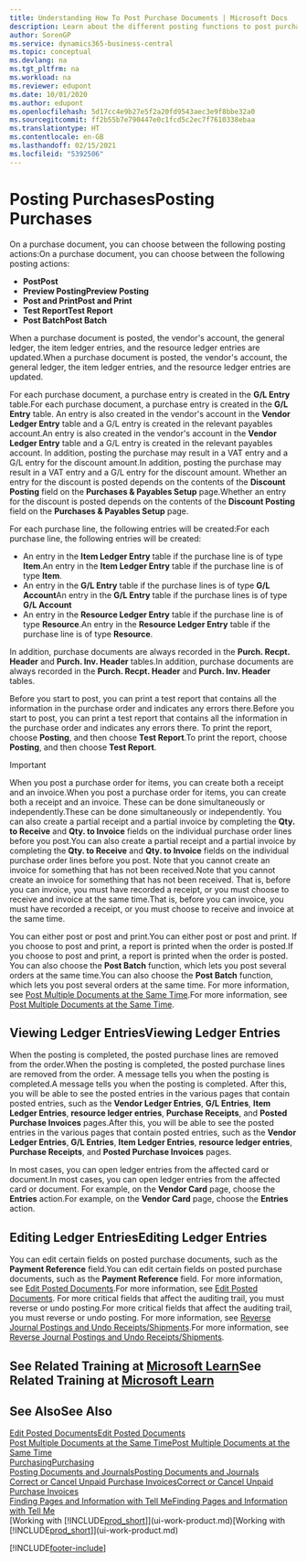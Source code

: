 ```yaml
---
title: Understanding How To Post Purchase Documents | Microsoft Docs
description: Learn about the different posting functions to post purchase documents, and how you can update posted documents.
author: SorenGP
ms.service: dynamics365-business-central
ms.topic: conceptual
ms.devlang: na
ms.tgt_pltfrm: na
ms.workload: na
ms.reviewer: edupont
ms.date: 10/01/2020
ms.author: edupont
ms.openlocfilehash: 5d17cc4e9b27e5f2a20fd9543aec3e9f8bbe32a0
ms.sourcegitcommit: ff2b55b7e790447e0c1fcd5c2ec7f7610338ebaa
ms.translationtype: HT
ms.contentlocale: en-GB
ms.lasthandoff: 02/15/2021
ms.locfileid: "5392506"
---
```

# <a name="posting-purchases"></a><span data-ttu-id="84460-103">Posting Purchases</span><span class="sxs-lookup"><span data-stu-id="84460-103">Posting Purchases</span></span>
<span data-ttu-id="84460-104">On a purchase document, you can choose between the following posting actions:</span><span class="sxs-lookup"><span data-stu-id="84460-104">On a purchase document, you can choose between the following posting actions:</span></span>

* <span data-ttu-id="84460-105">**Post**</span><span class="sxs-lookup"><span data-stu-id="84460-105">**Post**</span></span>
* <span data-ttu-id="84460-106">**Preview Posting**</span><span class="sxs-lookup"><span data-stu-id="84460-106">**Preview Posting**</span></span>
* <span data-ttu-id="84460-107">**Post and Print**</span><span class="sxs-lookup"><span data-stu-id="84460-107">**Post and Print**</span></span>
* <span data-ttu-id="84460-108">**Test Report**</span><span class="sxs-lookup"><span data-stu-id="84460-108">**Test Report**</span></span>
* <span data-ttu-id="84460-109">**Post Batch**</span><span class="sxs-lookup"><span data-stu-id="84460-109">**Post Batch**</span></span>

<span data-ttu-id="84460-110">When a purchase document is posted, the vendor's account, the general ledger, the item ledger entries, and the resource ledger entries  are updated.</span><span class="sxs-lookup"><span data-stu-id="84460-110">When a purchase document is posted, the vendor's account, the general ledger, the item ledger entries, and the resource ledger entries  are updated.</span></span>

<span data-ttu-id="84460-111">For each purchase document, a purchase entry is created in the **G/L Entry** table.</span><span class="sxs-lookup"><span data-stu-id="84460-111">For each purchase document, a purchase entry is created in the **G/L Entry** table.</span></span> <span data-ttu-id="84460-112">An entry is also created in the vendor's account in the **Vendor Ledger Entry** table and a G/L entry is created in the relevant payables account.</span><span class="sxs-lookup"><span data-stu-id="84460-112">An entry is also created in the vendor's account in the **Vendor Ledger Entry** table and a G/L entry is created in the relevant payables account.</span></span> <span data-ttu-id="84460-113">In addition, posting the purchase may result in a VAT entry and a G/L entry for the discount amount.</span><span class="sxs-lookup"><span data-stu-id="84460-113">In addition, posting the purchase may result in a VAT entry and a G/L entry for the discount amount.</span></span> <span data-ttu-id="84460-114">Whether an entry for the discount is posted depends on the contents of the **Discount Posting** field on the **Purchases & Payables Setup** page.</span><span class="sxs-lookup"><span data-stu-id="84460-114">Whether an entry for the discount is posted depends on the contents of the **Discount Posting** field on the **Purchases & Payables Setup** page.</span></span>

<span data-ttu-id="84460-115">For each purchase line, the following entries will be created:</span><span class="sxs-lookup"><span data-stu-id="84460-115">For each purchase line, the following entries will be created:</span></span>
- <span data-ttu-id="84460-116">An entry in the **Item Ledger Entry** table if the purchase line is of type **Item**.</span><span class="sxs-lookup"><span data-stu-id="84460-116">An entry in the **Item Ledger Entry** table if the purchase line is of type **Item**.</span></span>
- <span data-ttu-id="84460-117">An entry in the **G/L Entry** table if the purchase lines is of type **G/L Account**</span><span class="sxs-lookup"><span data-stu-id="84460-117">An entry in the **G/L Entry** table if the purchase lines is of type **G/L Account**</span></span>
- <span data-ttu-id="84460-118">An entry in the **Resource Ledger Entry** table if the purchase line is of type **Resource**.</span><span class="sxs-lookup"><span data-stu-id="84460-118">An entry in the **Resource Ledger Entry** table if the purchase line is of type **Resource**.</span></span>

<span data-ttu-id="84460-119">In addition, purchase documents are always recorded in the **Purch. Recpt. Header** and **Purch. Inv. Header** tables.</span><span class="sxs-lookup"><span data-stu-id="84460-119">In addition, purchase documents are always recorded in the **Purch. Recpt. Header** and **Purch. Inv. Header** tables.</span></span>

<span data-ttu-id="84460-120">Before you start to post, you can print a test report that contains all the information in the purchase order and indicates any errors there.</span><span class="sxs-lookup"><span data-stu-id="84460-120">Before you start to post, you can print a test report that contains all the information in the purchase order and indicates any errors there.</span></span> <span data-ttu-id="84460-121">To print the report, choose **Posting**, and then choose **Test Report**.</span><span class="sxs-lookup"><span data-stu-id="84460-121">To print the report, choose **Posting**, and then choose **Test Report**.</span></span>

> [!IMPORTANT]  
>   <span data-ttu-id="84460-122">When you post a purchase order for items, you can create both a receipt and an invoice.</span><span class="sxs-lookup"><span data-stu-id="84460-122">When you post a purchase order for items, you can create both a receipt and an invoice.</span></span> <span data-ttu-id="84460-123">These can be done simultaneously or independently.</span><span class="sxs-lookup"><span data-stu-id="84460-123">These can be done simultaneously or independently.</span></span> <span data-ttu-id="84460-124">You can also create a partial receipt and a partial invoice by completing the **Qty. to Receive** and **Qty. to Invoice** fields on the individual purchase order lines before you post.</span><span class="sxs-lookup"><span data-stu-id="84460-124">You can also create a partial receipt and a partial invoice by completing the **Qty. to Receive** and **Qty. to Invoice** fields on the individual purchase order lines before you post.</span></span> <span data-ttu-id="84460-125">Note that you cannot create an invoice for something that has not been received.</span><span class="sxs-lookup"><span data-stu-id="84460-125">Note that you cannot create an invoice for something that has not been received.</span></span> <span data-ttu-id="84460-126">That is, before you can invoice, you must have recorded a receipt, or you must choose to receive and invoice at the same time.</span><span class="sxs-lookup"><span data-stu-id="84460-126">That is, before you can invoice, you must have recorded a receipt, or you must choose to receive and invoice at the same time.</span></span>

<span data-ttu-id="84460-127">You can either post or post and print.</span><span class="sxs-lookup"><span data-stu-id="84460-127">You can either post or post and print.</span></span> <span data-ttu-id="84460-128">If you choose to post and print, a report is printed when the order is posted.</span><span class="sxs-lookup"><span data-stu-id="84460-128">If you choose to post and print, a report is printed when the order is posted.</span></span> <span data-ttu-id="84460-129">You can also choose the **Post Batch** function, which lets you post several orders at the same time.</span><span class="sxs-lookup"><span data-stu-id="84460-129">You can also choose the **Post Batch** function, which lets you post several orders at the same time.</span></span> <span data-ttu-id="84460-130">For more information, see [Post Multiple Documents at the Same Time](ui-batch-posting.md).</span><span class="sxs-lookup"><span data-stu-id="84460-130">For more information, see [Post Multiple Documents at the Same Time](ui-batch-posting.md).</span></span>

## <a name="viewing-ledger-entries"></a><span data-ttu-id="84460-131">Viewing Ledger Entries</span><span class="sxs-lookup"><span data-stu-id="84460-131">Viewing Ledger Entries</span></span>
<span data-ttu-id="84460-132">When the posting is completed, the posted purchase lines are removed from the order.</span><span class="sxs-lookup"><span data-stu-id="84460-132">When the posting is completed, the posted purchase lines are removed from the order.</span></span> <span data-ttu-id="84460-133">A message tells you when the posting is completed.</span><span class="sxs-lookup"><span data-stu-id="84460-133">A message tells you when the posting is completed.</span></span> <span data-ttu-id="84460-134">After this, you will be able to see the posted entries in the various pages that contain posted entries, such as the **Vendor Ledger Entries**, **G/L Entries**, **Item Ledger Entries**, **resource ledger entries**, **Purchase Receipts**, and **Posted Purchase Invoices** pages.</span><span class="sxs-lookup"><span data-stu-id="84460-134">After this, you will be able to see the posted entries in the various pages that contain posted entries, such as the **Vendor Ledger Entries**, **G/L Entries**, **Item Ledger Entries**, **resource ledger entries**, **Purchase Receipts**, and **Posted Purchase Invoices** pages.</span></span>

<span data-ttu-id="84460-135">In most cases, you can open ledger entries from the affected card or document.</span><span class="sxs-lookup"><span data-stu-id="84460-135">In most cases, you can open ledger entries from the affected card or document.</span></span> <span data-ttu-id="84460-136">For example, on the **Vendor Card** page, choose the **Entries** action.</span><span class="sxs-lookup"><span data-stu-id="84460-136">For example, on the **Vendor Card** page, choose the **Entries** action.</span></span>

## <a name="editing-ledger-entries"></a><span data-ttu-id="84460-137">Editing Ledger Entries</span><span class="sxs-lookup"><span data-stu-id="84460-137">Editing Ledger Entries</span></span>
<span data-ttu-id="84460-138">You can edit certain fields on posted purchase documents, such as the **Payment Reference** field.</span><span class="sxs-lookup"><span data-stu-id="84460-138">You can edit certain fields on posted purchase documents, such as the **Payment Reference** field.</span></span> <span data-ttu-id="84460-139">For more information, see [Edit Posted Documents](across-edit-posted-document.md).</span><span class="sxs-lookup"><span data-stu-id="84460-139">For more information, see [Edit Posted Documents](across-edit-posted-document.md).</span></span> <span data-ttu-id="84460-140">For more critical fields that affect the auditing trail, you must reverse or undo posting.</span><span class="sxs-lookup"><span data-stu-id="84460-140">For more critical fields that affect the auditing trail, you must reverse or undo posting.</span></span> <span data-ttu-id="84460-141">For more information, see [Reverse Journal Postings and Undo Receipts/Shipments](finance-how-reverse-journal-posting.md).</span><span class="sxs-lookup"><span data-stu-id="84460-141">For more information, see [Reverse Journal Postings and Undo Receipts/Shipments](finance-how-reverse-journal-posting.md).</span></span>

## <a name="see-related-training-at-microsoft-learn"></a><span data-ttu-id="84460-142">See Related Training at [Microsoft Learn](/learn/modules/receive-invoice-dynamics-d365-business-central/index)</span><span class="sxs-lookup"><span data-stu-id="84460-142">See Related Training at [Microsoft Learn](/learn/modules/receive-invoice-dynamics-d365-business-central/index)</span></span>

## <a name="see-also"></a><span data-ttu-id="84460-143">See Also</span><span class="sxs-lookup"><span data-stu-id="84460-143">See Also</span></span>
[<span data-ttu-id="84460-144">Edit Posted Documents</span><span class="sxs-lookup"><span data-stu-id="84460-144">Edit Posted Documents</span></span>](across-edit-posted-document.md)  
[<span data-ttu-id="84460-145">Post Multiple Documents at the Same Time</span><span class="sxs-lookup"><span data-stu-id="84460-145">Post Multiple Documents at the Same Time</span></span>](ui-batch-posting.md)  
[<span data-ttu-id="84460-146">Purchasing</span><span class="sxs-lookup"><span data-stu-id="84460-146">Purchasing</span></span>](purchasing-manage-purchasing.md)  
[<span data-ttu-id="84460-147">Posting Documents and Journals</span><span class="sxs-lookup"><span data-stu-id="84460-147">Posting Documents and Journals</span></span>](ui-post-documents-journals.md)  
[<span data-ttu-id="84460-148">Correct or Cancel Unpaid Purchase Invoices</span><span class="sxs-lookup"><span data-stu-id="84460-148">Correct or Cancel Unpaid Purchase Invoices</span></span>](purchasing-how-correct-cancel-unpaid-purchase-invoices.md)  
[<span data-ttu-id="84460-149">Finding Pages and Information with Tell Me</span><span class="sxs-lookup"><span data-stu-id="84460-149">Finding Pages and Information with Tell Me</span></span>](ui-search.md)  
<span data-ttu-id="84460-150">[Working with [!INCLUDE[prod_short](includes/prod_short.md)]](ui-work-product.md)</span><span class="sxs-lookup"><span data-stu-id="84460-150">[Working with [!INCLUDE[prod_short](includes/prod_short.md)]](ui-work-product.md)</span></span>


[!INCLUDE[footer-include](includes/footer-banner.md)]